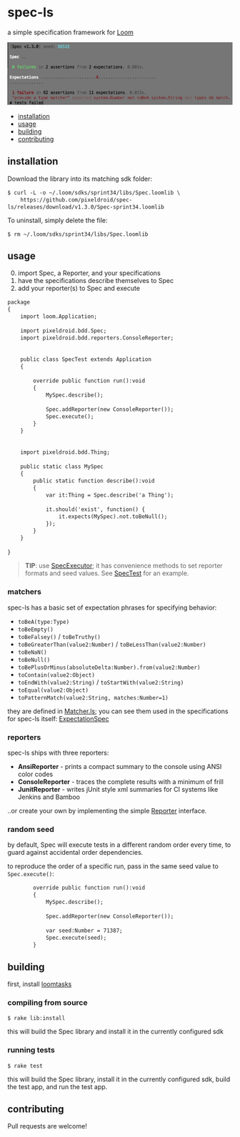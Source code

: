 spec-ls
=======

a simple specification framework for [Loom][loom-sdk]

![spec-ls screenshot](terminal.png)

- [installation](#installation)
- [usage](#usage)
- [building](#building)
- [contributing](#contributing)


## installation

Download the library into its matching sdk folder:

    $ curl -L -o ~/.loom/sdks/sprint34/libs/Spec.loomlib \
        https://github.com/pixeldroid/spec-ls/releases/download/v1.3.0/Spec-sprint34.loomlib

To uninstall, simply delete the file:

    $ rm ~/.loom/sdks/sprint34/libs/Spec.loomlib


## usage

0. import Spec, a Reporter, and your specifications
0. have the specifications describe themselves to Spec
0. add your reporter(s) to Spec and execute

```ls
package
{
    import loom.Application;

    import pixeldroid.bdd.Spec;
    import pixeldroid.bdd.reporters.ConsoleReporter;


    public class SpecTest extends Application
    {

        override public function run():void
        {
            MySpec.describe();

            Spec.addReporter(new ConsoleReporter());
            Spec.execute();
        }
    }


    import pixeldroid.bdd.Thing;

    public static class MySpec
    {
        public static function describe():void
        {
            var it:Thing = Spec.describe('a Thing');

            it.should('exist', function() {
                it.expects(MySpec).not.toBeNull();
            });
        }
    }

}
```

> **TIP**: use [SpecExecutor][SpecExecutor.ls]; it has convenience methods to set reporter formats and seed values. See [SpecTest][SpecTest.ls] for an example.

### matchers

spec-ls has a basic set of expectation phrases for specifying behavior:

* `toBeA(type:Type)`
* `toBeEmpty()`
* `toBeFalsey()` / `toBeTruthy()`
* `toBeGreaterThan(value2:Number)` / `toBeLessThan(value2:Number)`
* `toBeNaN()`
* `toBeNull()`
* `toBePlusOrMinus(absoluteDelta:Number).from(value2:Number)`
* `toContain(value2:Object)`
* `toEndWith(value2:String)` / `toStartWith(value2:String)`
* `toEqual(value2:Object)`
* `toPatternMatch(value2:String, matches:Number=1)`

they are defined in [Matcher.ls][Matcher.ls];
you can see them used in the specifications for spec-ls itself: [ExpectationSpec][ExpectationSpec.ls]

### reporters

spec-ls ships with three reporters:

* **AnsiReporter** - prints a compact summary to the console using ANSI color codes
* **ConsoleReporter** - traces the complete results with a minimum of frill
* **JunitReporter** - writes jUnit style xml summaries for CI systems like Jenkins and Bamboo

..or create your own by implementing the simple [Reporter][Reporter.ls] interface.

### random seed

by default, Spec will execute tests in a different random order every time, to guard against accidental order dependencies.

to reproduce the order of a specific run, pass in the same seed value to `Spec.execute()`:

```ls
        override public function run():void
        {
            MySpec.describe();

            Spec.addReporter(new ConsoleReporter());

            var seed:Number = 71387;
            Spec.execute(seed);
        }
```


## building

first, install [loomtasks][loomtasks]

### compiling from source

    $ rake lib:install

this will build the Spec library and install it in the currently configured sdk

### running tests

    $ rake test

this will build the Spec library, install it in the currently configured sdk, build the test app, and run the test app.


## contributing

Pull requests are welcome!


[ExpectationSpec.ls]: test/src/spec/ExpectationSpec.ls "ExpectationSpec.ls"
[loom-sdk]: https://github.com/LoomSDK/LoomSDK "a native mobile app and game framework"
[loomtasks]: https://github.com/pixeldroid/loomtasks "Rake tasks for working with loomlibs"
[Matcher.ls]: lib/src/pixeldroid/bdd/Matcher.ls "Matcher.ls"
[Reporter.ls]: lib/src/pixeldroid/bdd/Reporter.ls "Reporter.ls"
[SpecExecutor.ls]: lib/src/pixeldroid/bdd/SpecExecutor.ls "SpecExecutor.ls"
[SpecTest.ls]: test/src/app/SpecTest.ls "SpecTest.ls"
